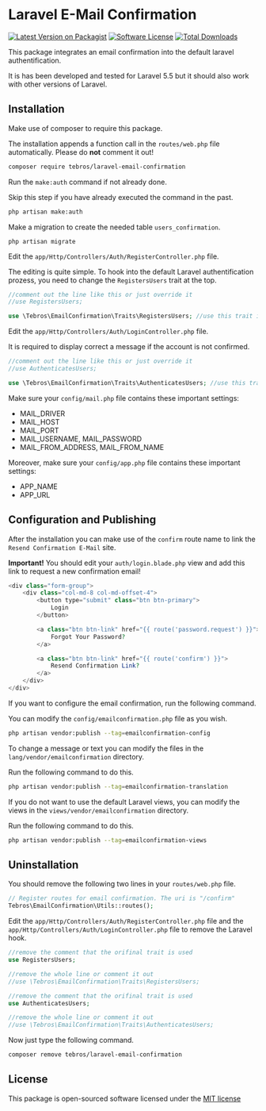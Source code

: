 Laravel E-Mail Confirmation
===========================

[![Latest Version on Packagist][ico-version]][link-packagist]
[![Software License][ico-license]](LICENSE.md)
[![Total Downloads][ico-downloads]][link-downloads]

This package integrates an email confirmation into the default laravel authentification.

It is has been developed and tested for Laravel 5.5 but it should also work with other versions of Laravel.

Installation
-------------

Make use of composer to require this package. 

The installation appends a function call in the `routes/web.php` file automatically. 
Please do **not** comment it out!

```bash
composer require tebros/laravel-email-confirmation
```

Run the `make:auth` command if not already done.

Skip this step if you have already executed the command in the past.

```bash
php artisan make:auth
```

Make a migration to create the needed table `users_confirmation`.

```bashneed to
php artisan migrate
```

Edit the `app/Http/Controllers/Auth/RegisterController.php` file.

The editing is quite simple. 
To hook into the default Laravel authentification prozess, you need to change the `RegistersUsers` trait at the top.

```php
//comment out the line like this or just override it
//use RegistersUsers;

use \Tebros\EmailConfirmation\Traits\RegistersUsers; //use this trait instead of the default
``` 

Edit the `app/Http/Controllers/Auth/LoginController.php` file.

It is required to display correct a message if the account is not confirmed.

```php
//comment out the line like this or just override it
//use AuthenticatesUsers;

use \Tebros\EmailConfirmation\Traits\AuthenticatesUsers; //use this trait instead of the default
``` 

Make sure your `config/mail.php` file contains these important settings:
- MAIL_DRIVER
- MAIL_HOST
- MAIL_PORT
- MAIL_USERNAME, MAIL_PASSWORD
- MAIL_FROM_ADDRESS, MAIL_FROM_NAME

Moreover, make sure your `config/app.php` file contains these important settings:
- APP_NAME
- APP_URL

Configuration and Publishing
-----------------------------

After the installation you can make use of the `confirm` route name to link the `Resend Confirmation E-Mail` site.

**Important!** You should edit your `auth/login.blade.php` view and add this link to request a new confirmation email!

```php
<div class="form-group">
    <div class="col-md-8 col-md-offset-4">
        <button type="submit" class="btn btn-primary">
            Login
        </button>

        <a class="btn btn-link" href="{{ route('password.request') }}">
            Forgot Your Password?
        </a>

        <a class="btn btn-link" href="{{ route('confirm') }}">
            Resend Confirmation Link?
        </a>
    </div>
</div>
```

If you want to configure the email confirmation, run the following command.

You can modify the `config/emailconfirmation.php` file as you wish.

```bash
php artisan vendor:publish --tag=emailconfirmation-config
```

To change a message or text you can modify the files in the `lang/vendor/emailconfirmation` directory.

Run the following command to do this.

```bash
php artisan vendor:publish --tag=emailconfirmation-translation
```

If you do not want to use the default Laravel views, you can modify the views in the `views/vendor/emailconfirmation` directory.

Run the following command to do this.

```bash
php artisan vendor:publish --tag=emailconfirmation-views
```

Uninstallation
--------------

You should remove the following two lines in your `routes/web.php` file.

```php
// Register routes for email confirmation. The uri is "/confirm"
Tebros\EmailConfirmation\Utils::routes();
```

Edit the `app/Http/Controllers/Auth/RegisterController.php` file and 
the `app/Http/Controllers/Auth/LoginController.php` file to remove the Laravel hook.

```php
//remove the comment that the orifinal trait is used
use RegistersUsers;

//remove the whole line or comment it out
//use \Tebros\EmailConfirmation\Traits\RegistersUsers; 
``` 

```php
//remove the comment that the orifinal trait is used
use AuthenticatesUsers;

//remove the whole line or comment it out
//use \Tebros\EmailConfirmation\Traits\AuthenticatesUsers; 
``` 

Now just type the following command.

```bash
composer remove tebros/laravel-email-confirmation
```

License
-------

This package is open-sourced software licensed under the [MIT license](http://opensource.org/licenses/MIT)

[ico-version]: https://img.shields.io/packagist/v/tebros/laravel-email-confirmation.svg?style=flat-square
[ico-license]: https://img.shields.io/badge/license-MIT-brightgreen.svg?style=flat-square
[ico-downloads]: https://img.shields.io/packagist/dt/tebros/laravel-email-confirmation.svg?style=flat-square

[link-packagist]: https://packagist.org/packages/tebros/laravel-email-confirmation
[link-downloads]: https://packagist.org/packages/tebros/laravel-email-confirmation
